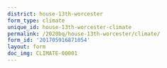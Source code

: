 ```yaml
---
district: house-13th-worcester
form_type: climate
unique_id: house-13th-worcester-climate
permalink: /2020bq/house-13th-worcester/climate/
form_id: '201705916871054'
layout: form
doc_img: CLIMATE-00001
---
```

